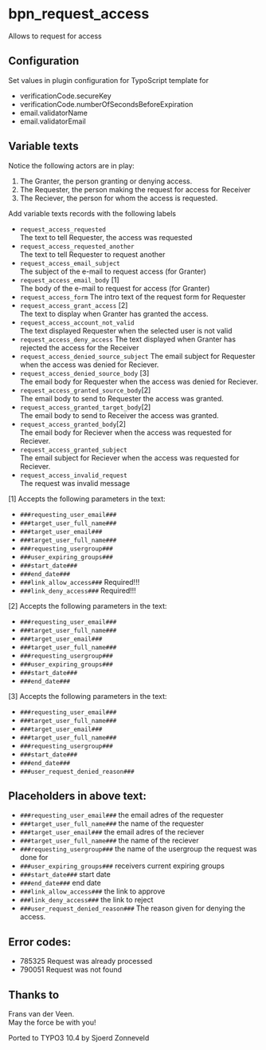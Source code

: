 # bpn_request_access

Allows to request for access

## Configuration

Set values in plugin configuration for TypoScript template for

* verificationCode.secureKey
* verificationCode.numberOfSecondsBeforeExpiration
* email.validatorName
* email.validatorEmail

## Variable texts

Notice the following actors are in play:

1. The Granter, the person granting or denying access.
2. The Requester, the person making the request for access for Receiver
3. The Reciever, the person for whom the access is requested.

Add variable texts records with the following labels

* `request_access_requested`<br />
  The text to tell Requester, the access was requested
* `request_access_requested_another`<br />
  The text to tell Requester to request another
* `request_access_email_subject`<br />
  The subject of the e-mail to request access (for Granter)
* `request_access_email_body` [1]<br />
  The body of the e-mail to request for access (for Granter)
* `request_access_form`
  The intro text of the request form for Requester
* `request_access_grant_access` [2]<br />
  The text to display when Granter has granted the access.
* `request_access_account_not_valid`<br />
  The text displayed Requester when the selected user is not valid
* `request_access_deny_access`
  The text displayed when Granter has rejected the access for the Receiver
* `request_access_denied_source_subject`
  The email subject for Requester when the access was denied for Reciever.
* `request_access_denied_source_body` [3]<br />
  The email body for Requester when the access was denied for Reciever.
* `request_access_granted_source_body`[2]<br/>
  The email body to send to Requester the access was granted.
* `request_access_granted_target_body`[2]<br/>
  The email body to send to Receiver the access was granted.
* `request_access_granted_body`[2]<br/>
  The email body for Reciever when the access was requested for Reciever.
* `request_access_granted_subject`<br/>
  The email subject for Reciever when the access was requested for Reciever.
* `request_access_invalid_request` <br />
  The request was invalid message

[1] Accepts the following parameters in the text:

* `###requesting_user_email###`
* `###target_user_full_name###`
* `###target_user_email###`
* `###target_user_full_name###`
* `###requesting_usergroup###`
* `###user_expiring_groups###`
* `###start_date###`
* `###end_date###`
* `###link_allow_access###` Required!!!
* `###link_deny_access###` Required!!!

[2] Accepts the following parameters in the text:

* `###requesting_user_email###`
* `###target_user_full_name###`
* `###target_user_email###`
* `###target_user_full_name###`
* `###requesting_usergroup###`
* `###user_expiring_groups###`
* `###start_date###`
* `###end_date###`

[3] Accepts the following parameters in the text:

* `###requesting_user_email###`
* `###target_user_full_name###`
* `###target_user_email###`
* `###target_user_full_name###`
* `###requesting_usergroup###`
* `###start_date###`
* `###end_date###`
* `###user_request_denied_reason###`

## Placeholders in above text:

* `###requesting_user_email###` the email adres of the requester
* `###target_user_full_name###` the name of the requester
* `###target_user_email###` the email adres of the reciever
* `###target_user_full_name###` the name of the reciever
* `###requesting_usergroup###` the name of the usergroup the request was done for
* `###user_expiring_groups###` receivers current expiring groups
* `###start_date###` start date
* `###end_date###` end date
* `###link_allow_access###` the link to approve
* `###link_deny_access###` the link to reject
* `###user_request_denied_reason###` The reason given for denying the access.

## Error codes:

* 785325 Request was already processed
* 790051 Request was not found

## Thanks to 
Frans van der Veen.
<br/>May the force be with you!

Ported to TYPO3 10.4 by Sjoerd Zonneveld
